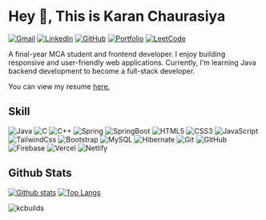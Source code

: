 ## <h1> Hey 👋, This is Karan Chaurasiya </h1>
[![Gmail](https://img.shields.io/badge/-karanchaurasiya.dev@gmail.com-c14438?style=for-the-badge&logo=gmail&logoColor=white)](mailto:karanchaurasiya.dev@gmail.com)
[![LinkedIn](https://img.shields.io/badge/LinkedIn-0072B1?style=for-the-badge&logo=linkedin&logoColor=white)](https://www.linkedin.com/in/karanchaurasiya/)
[![GitHub](https://img.shields.io/badge/-kcbuilds-grey?style=for-the-badge&logo=github&logoColor=white)](https://github.com/kcbuilds/)
[![Portfolio](https://img.shields.io/badge/Portfolio-blue?style=for-the-badge&logo=google-chrome&logoColor=white)](https://karanchaurasiya.vercel.app/)
[![LeetCode](https://img.shields.io/badge/LeetCode-FFA116?style=for-the-badge&logo=leetcode&logoColor=white)](https://leetcode.com/u/kcbuilds/)

<p align='left'>A final-year MCA student and frontend developer.  
I enjoy building responsive and user-friendly web applications.  
Currently, I’m learning Java backend development to become a full-stack developer.</p><p align='left'> You can view my resume <a href='https://drive.google.com/file/d/1uel0tOZISPMZ-rn6pVIyckYE51lxlRZm/view?usp=drive_link ' target=_blank><u>here</u>.</a></p>

## Skill
![Java](https://img.shields.io/badge/java-%23ED8B00?style=for-the-badge&logo=openjdk&logoColor=white)
![C](https://img.shields.io/badge/c-%2300599C?style=for-the-badge&logo=c&logoColor=white)
![C++](https://img.shields.io/badge/c++-%2300599C?style=for-the-badge&logo=c%2B%2B&logoColor=white)
![Spring](https://img.shields.io/badge/spring-%236DB33F?style=for-the-badge&logo=spring&logoColor=white)
![SpringBoot](https://img.shields.io/badge/springboot-%236DB33F?style=for-the-badge&logo=springboot&logoColor=white)
![HTML5](https://img.shields.io/badge/html5-%23E34F26?style=for-the-badge&logo=html5&logoColor=white)
![CSS3](https://img.shields.io/badge/css-%231572B6?style=for-the-badge&logo=css&logoColor=white)
![JavaScript](https://img.shields.io/badge/javascript-%23323330?style=for-the-badge&logo=javascript&logoColor=%23F7DF1E)
![TailwindCss](https://img.shields.io/badge/tailwindcss-%2331A8FF?style=for-the-badge&logo=tailwindcss&logoColor=white)
![Bootstrap](https://img.shields.io/badge/bootstrap-%238511FA?style=for-the-badge&logo=bootstrap&logoColor=white)
![MySQL](https://img.shields.io/badge/mysql-4479A1?style=for-the-badge&logo=mysql&logoColor=white)
![Hibernate](https://img.shields.io/badge/Hibernate-59666C?style=for-the-badge&logo=Hibernate&logoColor=white)
![Git](https://img.shields.io/badge/git-%23F05033?style=for-the-badge&logo=git&logoColor=white)
![GitHub](https://img.shields.io/badge/github-%23121011?style=for-the-badge&logo=github&logoColor=white)
![Firebase](https://img.shields.io/badge/firebase-%23039BE5?style=for-the-badge&logo=firebase&logoColor=white)
![Vercel](https://img.shields.io/badge/vercel-%23000000?style=for-the-badge&logo=vercel&logoColor=white)
![Netlify](https://img.shields.io/badge/netlify-%23000000?style=for-the-badge&logo=netlify&logoColor=#00C7B7)




## Github Stats
[![Github stats](https://github-readme-stats.vercel.app/api?username=kcbuilds&show_icons=true&include_all_commits=true&theme=dark&hide_border=true)](https://github.com/kcbuilds/github-readme-stats)
[![Top Langs](https://github-readme-stats.vercel.app/api/top-langs/?username=kcbuilds&layout=compact&theme=dark&hide_border=true)](https://github.com/kcbuilds/github-readme-stats)

<p align=left> <img src=https://komarev.com/ghpvc/?username=kcbuilds alt=kcbuilds /> </p>


